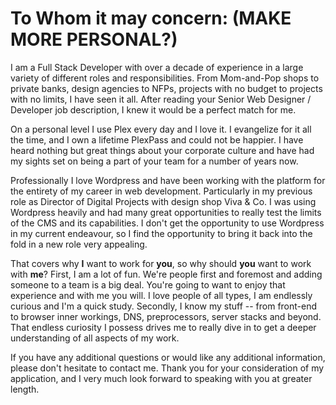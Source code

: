 # To Whom it may concern: (MAKE MORE PERSONAL?)

I am a Full Stack Developer with over a decade of experience in a large variety of different roles and responsibilities. From Mom-and-Pop shops to private banks, design agencies to NFPs, projects with no budget to projects with no limits, I have seen it all. After reading your Senior Web Designer / Developer job description, I knew it would be a perfect match for me.

On a personal level I use Plex every day and I love it. I evangelize for it all the time, and I own a lifetime PlexPass and could not be happier. I have heard nothing but great things about your corporate culture and have had my sights set on being a part of your team for a number of years now.

Professionally I love Wordpress and have been working with the platform for the entirety of my career in web development. Particularly in my previous role as Director of Digital Projects with design shop Viva & Co. I was using Wordpress heavily and had many great opportunities to really test the limits of the CMS and its capabilities. I don't get the opportunity to use Wordpress in my current endeavour, so I find the opportunity to bring it back into the fold in a new role very appealing.

That covers why **I** want to work for **you**, so why should **you** want to work with **me**? First, I am a lot of fun. We're people first and foremost and adding someone to a team is a big deal. You're going to want to enjoy that experience and with me you will. I love people of all types, I am endlessly curious and I'm a quick study. Secondly, I know my stuff -- from front-end to browser inner workings, DNS, preprocessors, server stacks and beyond. That endless curiosity I possess drives me to really dive in to get a deeper understanding of all aspects of my work.

If you have any additional questions or would like any additional information, please don't hesitate to contact me. Thank you for your consideration of my application, and I very much look forward to speaking with you at greater length.

